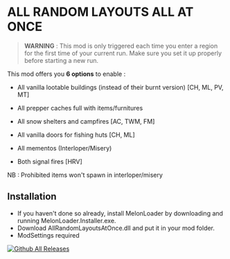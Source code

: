 # ALL RANDOM LAYOUTS ALL AT ONCE

> **WARNING** : This mod is only triggered each time you enter a region for the first time of your current run.
Make sure you set it up properly before starting a new run.

This mod offers you **6 options** to enable :

* All vanilla lootable buildings (instead of their burnt version) [CH, ML, PV, MT]
* All prepper caches full with items/furnitures 

* All snow shelters and campfires [AC, TWM, FM]
* All vanilla doors for fishing huts [CH, ML]
* All mementos (Interloper/Misery) 
* Both signal fires [HRV]

NB : Prohibited items won't spawn in interloper/misery

## Installation

* If you haven't done so already, install MelonLoader by downloading and running MelonLoader.Installer.exe.
* Download AllRandomLayoutsAtOnce.dll and put it in your mod folder.
* ModSettings required

[![Github All Releases](https://img.shields.io/github/downloads/RomainDeschampsFR/AllRandomLayoutsAtOnce/total.svg)]()